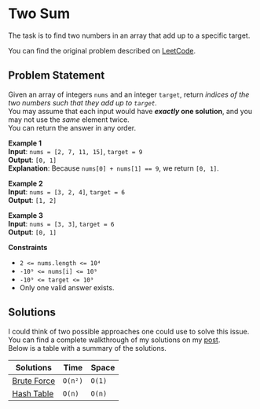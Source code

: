 # Two Sum

The task is to find two numbers in an array that add up to a specific target.

You can find the original problem described on [LeetCode][001-problem].

## Problem Statement
Given an array of integers `nums` and an integer `target`, return *indices of the two numbers such that they add up to `target`.*  
You may assume that each input would have ***exactly* one solution**, and you may not use the *same* element twice.  
You can return the answer in any order.

**Example 1**  
**Input**: `nums = [2, 7, 11, 15]`, `target = 9`  
**Output**: `[0, 1]`  
**Explanation**: Because `nums[0] + nums[1] == 9`, we return `[0, 1]`.

**Example 2**  
**Input**: `nums = [3, 2, 4]`, `target = 6`  
**Output**: `[1, 2]`

**Example 3**  
**Input**: `nums = [3, 3]`, `target = 6`  
**Output**: `[0, 1]`

**Constraints**
- `2 <= nums.length <= 10⁴`
- `-10⁹ <= nums[i] <= 10⁹`
- `-10⁹ <= target <= 10⁹`
- Only one valid answer exists.

## Solutions
I could think of two possible approaches one could use to solve this issue.  
You can find a complete walkthrough of my solutions on my [post][001-walkthrough].  
Below is a table with a summary of the solutions.

| Solutions | Time | Space |
| --- | --- | --- |
| [Brute Force][001-solution1] | `O(n²)` | `O(1)` |
| [Hash Table][001-solution2] | `O(n)` | `O(n)` |

<!-- Markdown references https://www.markdownguide.org/basic-syntax/#reference-style-links -->
[001-problem]: https://leetcode.com/problems/two-sum
[001-walkthrough]: https://jobear.dev/algo-hub/leetcode/001-two-sum
[001-solution1]: /Sources/Solutions/001%20-%20Two%20Sum/Problem001BruteForceSolution.swift
[001-solution2]: /Sources/Solutions/001%20-%20Two%20Sum/Problem001HashTableSolution.swift

